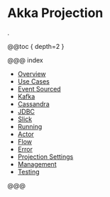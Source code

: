 # Akka Projection

.

@@toc { depth=2 }

@@@ index

* [Overview](overview.md)
* [Use Cases](use-cases.md)
* [Event Sourced](eventsourced.md)
* [Kafka](kafka.md)
* [Cassandra](cassandra.md)
* [JDBC](jdbc.md)
* [Slick](slick.md)
* [Running](running.md)
* [Actor](actor.md)
* [Flow](flow.md)
* [Error](error.md)
* [Projection Settings](projection-settings.md)
* [Management](management.md)
* [Testing](testing.md)

@@@
